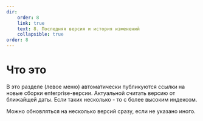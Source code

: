```yaml
---
dir:
    order: 8
    link: true
    text: 8. Последняя версия и история изменений
    collapsible: true
order: 8
---
```


# Что это

В это разделе (левое меню) автоматически публикуются ссылки на новые сборки enterprise-версии. Актуальной считать версию от ближайщей даты. Если таких несколько - то с более высоким индексом.

Можно обновляться на несколько версий сразу, если не указано иного.
